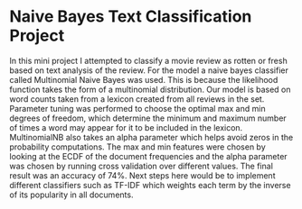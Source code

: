 # Naive Bayes Text Classification Project

In this mini project I attempted to classify a movie review as rotten or fresh based on text analysis of the review. For the model a naive bayes classifier called Multinomial Naive Bayes was used. This is because the likelihood function takes the form of a multinomial distribution. Our model is based on word counts taken from a lexicon created from all reviews in the set. Parameter tuning was performed to choose the optimal max and min degrees of freedom, which determine the minimum and maximum number of times a word may appear for it to be included in the lexicon. MultinomialNB also takes an alpha parameter which helps avoid zeros in the probability computations. The max and min features were chosen by looking at the ECDF of the document frequencies and the alpha parameter was chosen by running cross validation over different values. The final result was an accuracy of 74%. Next steps here would be to implement different classifiers such as TF-IDF which weights each term by the inverse of its popularity in all documents.